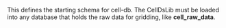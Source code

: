 This defines the starting schema for cell-db. The CellDsLib must be loaded into any database that holds the raw data for gridding, like **cell_raw_data**.
